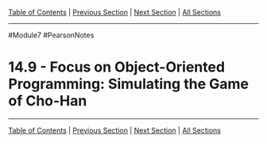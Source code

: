 [Table of Contents](/README.md) | [Previous Section](14.8%20-%20Focus%20on%20Object-Oriented%20Design.md) | [Next Section](14.10%20-%20Rvalue%20References%20and%20Move%20Semantics.md) | [All Sections](/Module%207/Pearson%20Notes/)
***
#Module7 #PearsonNotes <br />
# 14.9 - Focus on Object-Oriented Programming: Simulating the Game of Cho-Han
***
[Table of Contents](/README.md) | [Previous Section](14.8%20-%20Focus%20on%20Object-Oriented%20Design.md) | [Next Section](14.10%20-%20Rvalue%20References%20and%20Move%20Semantics.md) | [All Sections](/Module%207/Pearson%20Notes/)